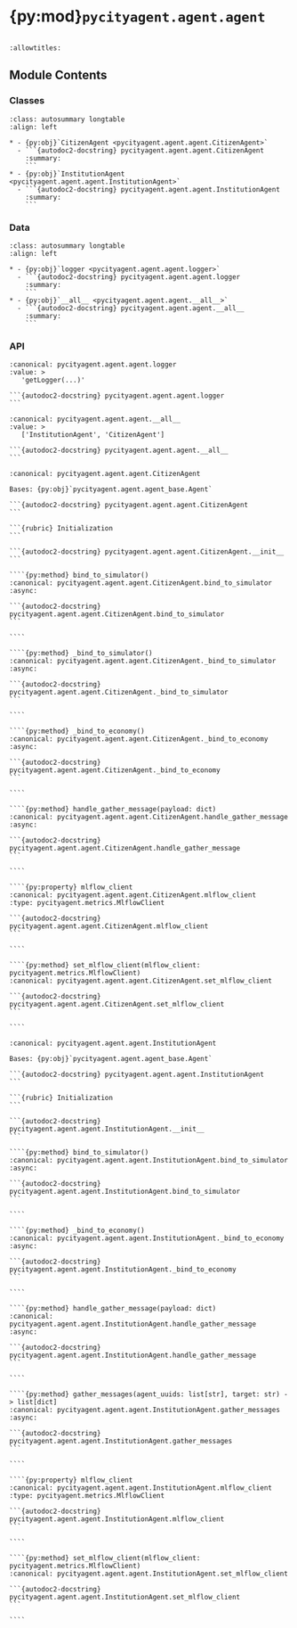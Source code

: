 # {py:mod}`pycityagent.agent.agent`

```{py:module} pycityagent.agent.agent
```

```{autodoc2-docstring} pycityagent.agent.agent
:allowtitles:
```

## Module Contents

### Classes

````{list-table}
:class: autosummary longtable
:align: left

* - {py:obj}`CitizenAgent <pycityagent.agent.agent.CitizenAgent>`
  - ```{autodoc2-docstring} pycityagent.agent.agent.CitizenAgent
    :summary:
    ```
* - {py:obj}`InstitutionAgent <pycityagent.agent.agent.InstitutionAgent>`
  - ```{autodoc2-docstring} pycityagent.agent.agent.InstitutionAgent
    :summary:
    ```
````

### Data

````{list-table}
:class: autosummary longtable
:align: left

* - {py:obj}`logger <pycityagent.agent.agent.logger>`
  - ```{autodoc2-docstring} pycityagent.agent.agent.logger
    :summary:
    ```
* - {py:obj}`__all__ <pycityagent.agent.agent.__all__>`
  - ```{autodoc2-docstring} pycityagent.agent.agent.__all__
    :summary:
    ```
````

### API

````{py:data} logger
:canonical: pycityagent.agent.agent.logger
:value: >
   'getLogger(...)'

```{autodoc2-docstring} pycityagent.agent.agent.logger
```

````

````{py:data} __all__
:canonical: pycityagent.agent.agent.__all__
:value: >
   ['InstitutionAgent', 'CitizenAgent']

```{autodoc2-docstring} pycityagent.agent.agent.__all__
```

````

`````{py:class} CitizenAgent(name: str, llm_client: typing.Optional[pycityagent.llm.LLM] = None, simulator: typing.Optional[pycityagent.environment.Simulator] = None, memory: typing.Optional[pycityagent.memory.Memory] = None, economy_client: typing.Optional[pycityagent.economy.EconomyClient] = None, messager: typing.Optional[pycityagent.message.Messager] = None, message_interceptor: typing.Optional[pycityagent.message.MessageInterceptor] = None, avro_file: typing.Optional[dict] = None)
:canonical: pycityagent.agent.agent.CitizenAgent

Bases: {py:obj}`pycityagent.agent.agent_base.Agent`

```{autodoc2-docstring} pycityagent.agent.agent.CitizenAgent
```

```{rubric} Initialization
```

```{autodoc2-docstring} pycityagent.agent.agent.CitizenAgent.__init__
```

````{py:method} bind_to_simulator()
:canonical: pycityagent.agent.agent.CitizenAgent.bind_to_simulator
:async:

```{autodoc2-docstring} pycityagent.agent.agent.CitizenAgent.bind_to_simulator
```

````

````{py:method} _bind_to_simulator()
:canonical: pycityagent.agent.agent.CitizenAgent._bind_to_simulator
:async:

```{autodoc2-docstring} pycityagent.agent.agent.CitizenAgent._bind_to_simulator
```

````

````{py:method} _bind_to_economy()
:canonical: pycityagent.agent.agent.CitizenAgent._bind_to_economy
:async:

```{autodoc2-docstring} pycityagent.agent.agent.CitizenAgent._bind_to_economy
```

````

````{py:method} handle_gather_message(payload: dict)
:canonical: pycityagent.agent.agent.CitizenAgent.handle_gather_message
:async:

```{autodoc2-docstring} pycityagent.agent.agent.CitizenAgent.handle_gather_message
```

````

````{py:property} mlflow_client
:canonical: pycityagent.agent.agent.CitizenAgent.mlflow_client
:type: pycityagent.metrics.MlflowClient

```{autodoc2-docstring} pycityagent.agent.agent.CitizenAgent.mlflow_client
```

````

````{py:method} set_mlflow_client(mlflow_client: pycityagent.metrics.MlflowClient)
:canonical: pycityagent.agent.agent.CitizenAgent.set_mlflow_client

```{autodoc2-docstring} pycityagent.agent.agent.CitizenAgent.set_mlflow_client
```

````

`````

`````{py:class} InstitutionAgent(name: str, llm_client: typing.Optional[pycityagent.llm.LLM] = None, simulator: typing.Optional[pycityagent.environment.Simulator] = None, memory: typing.Optional[pycityagent.memory.Memory] = None, economy_client: typing.Optional[pycityagent.economy.EconomyClient] = None, messager: typing.Optional[pycityagent.message.Messager] = None, message_interceptor: typing.Optional[pycityagent.message.MessageInterceptor] = None, avro_file: typing.Optional[dict] = None)
:canonical: pycityagent.agent.agent.InstitutionAgent

Bases: {py:obj}`pycityagent.agent.agent_base.Agent`

```{autodoc2-docstring} pycityagent.agent.agent.InstitutionAgent
```

```{rubric} Initialization
```

```{autodoc2-docstring} pycityagent.agent.agent.InstitutionAgent.__init__
```

````{py:method} bind_to_simulator()
:canonical: pycityagent.agent.agent.InstitutionAgent.bind_to_simulator
:async:

```{autodoc2-docstring} pycityagent.agent.agent.InstitutionAgent.bind_to_simulator
```

````

````{py:method} _bind_to_economy()
:canonical: pycityagent.agent.agent.InstitutionAgent._bind_to_economy
:async:

```{autodoc2-docstring} pycityagent.agent.agent.InstitutionAgent._bind_to_economy
```

````

````{py:method} handle_gather_message(payload: dict)
:canonical: pycityagent.agent.agent.InstitutionAgent.handle_gather_message
:async:

```{autodoc2-docstring} pycityagent.agent.agent.InstitutionAgent.handle_gather_message
```

````

````{py:method} gather_messages(agent_uuids: list[str], target: str) -> list[dict]
:canonical: pycityagent.agent.agent.InstitutionAgent.gather_messages
:async:

```{autodoc2-docstring} pycityagent.agent.agent.InstitutionAgent.gather_messages
```

````

````{py:property} mlflow_client
:canonical: pycityagent.agent.agent.InstitutionAgent.mlflow_client
:type: pycityagent.metrics.MlflowClient

```{autodoc2-docstring} pycityagent.agent.agent.InstitutionAgent.mlflow_client
```

````

````{py:method} set_mlflow_client(mlflow_client: pycityagent.metrics.MlflowClient)
:canonical: pycityagent.agent.agent.InstitutionAgent.set_mlflow_client

```{autodoc2-docstring} pycityagent.agent.agent.InstitutionAgent.set_mlflow_client
```

````

`````
